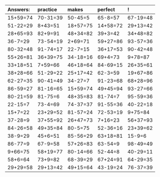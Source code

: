 | Answers: | practice | makes | perfect | ! |
| :--- | :--- | :--- | :--- | :--- |
| 15+59=74 | 70-31=39 | 50-45=5 | 65-8=57 | 67-19=48 | 
| 51-22=29 | 8+43=51 | 18+57=75 | 14+58=72 | 29+13=42 | 
| 28+65=93 | 82+9=91 | 48+34=82 | 39+3=42 | 34+48=82 | 
| 36-7=29 | 73-54=19 | 2+69=71 | 59+27=86 | 93-57=36 | 
| 80-32=48 | 91-74=17 | 22-7=15 | 36+17=53 | 90-42=48 | 
| 55+26=81 | 36+39=75 | 34-18=16 | 69+4=73 | 9+78=87 | 
| 33+18=51 | 7+59=66 | 46+18=64 | 84-69=15 | 26+35=61 | 
| 38+28=66 | 51-29=22 | 25+17=42 | 62-3=59 | 19+67=86 | 
| 62-27=35 | 90-41=49 | 34-27=7 | 91-23=68 | 68+28=96 | 
| 86-59=27 | 81-16=65 | 15+59=74 | 49+45=94 | 93-27=66 | 
| 80-21=59 | 81-75=6 | 48+35=83 | 81-74=7 | 95-59=36 | 
| 22-15=7 | 73-4=69 | 74-37=37 | 91-55=36 | 40-22=18 | 
| 15+7=22 | 23+29=52 | 81-57=24 | 72-53=19 | 9+75=84 | 
| 37-28=9 | 37+55=92 | 26+47=73 | 7+16=23 | 56+37=93 | 
| 84-26=58 | 49+35=84 | 80-5=75 | 52-36=16 | 23+39=62 | 
| 38-9=29 | 45+6=51 | 85-56=29 | 63+18=81 | 15-9=6 | 
| 86-77=9 | 67-9=58 | 57+26=83 | 63-54=9 | 98-49=49 | 
| 9+66=75 | 58+19=77 | 80-14=66 | 52-44=8 | 40-29=11 | 
| 58+6=64 | 73+9=82 | 68-39=29 | 67+24=91 | 64-29=35 | 
| 29+29=58 | 29+13=42 | 49+15=64 | 43-19=24 | 76-37=39 | 
